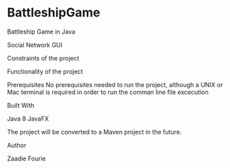 # BattleshipGame
Battleship Game in Java

Social Network GUI

Constraints of the project

Functionality of the project



Prerequisites
No prerequisites needed to run the project, although a UNIX or Mac terminal is required in order to run the comman line file excecution

Built With

Java 8
JavaFX

The project will be converted to a Maven project in the future.

Author

Zaadie Fourie